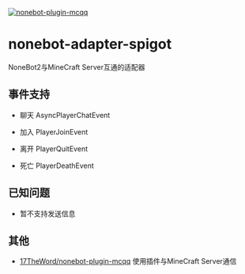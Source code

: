 [![nonebot-plugin-mcqq](https://socialify.git.ci/17TheWord/nonebot-adapter-spigot/image?description=1&font=Inter&forks=1&issues=1&logo=https%3A%2F%2Fwww.minecraft.net%2Fetc.clientlibs%2Fminecraft%2Fclientlibs%2Fmain%2Fresources%2Ffavicon.ico&name=1&owner=1&pattern=Solid&pulls=1&stargazers=1&theme=Light)](https://17theword.github.io/mc_qq/)

# nonebot-adapter-spigot
NoneBot2与MineCraft Server互通的适配器

## 事件支持

- 聊天 AsyncPlayerChatEvent

- 加入 PlayerJoinEvent

- 离开 PlayerQuitEvent

- 死亡 PlayerDeathEvent

## 已知问题

- 暂不支持发送信息

## 其他

- [17TheWord/nonebot-plugin-mcqq](https://github.com/17TheWord/nonebot-plugin-mcqq) 使用插件与MineCraft Server通信
